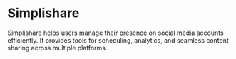 # Simplishare

Simplishare helps users manage their presence on social media accounts efficiently.
It provides tools for scheduling, analytics, and seamless content sharing across multiple platforms.
